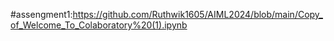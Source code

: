 #assengment1:https://github.com/Ruthwik1605/AIML2024/blob/main/Copy_of_Welcome_To_Colaboratory%20(1).ipynb
